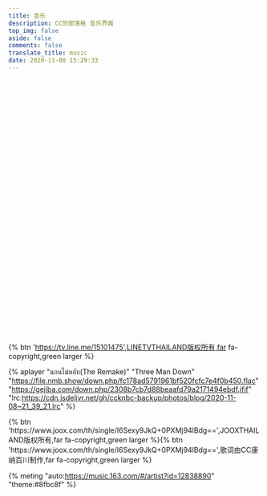 ```yaml
---
title: 音乐
description: CC的部落格 音乐界面
top_img: false
aside: false
comments: false
translate_title: music
date: 2020-11-08 15:29:33
---
```


<div class="artplayer-app" style="width:100%;height:480px;center"></div>
<script data-pjax js-pjax src="https://cdn.jsdelivr.net/npm/artplayer/dist/artplayer.js"></script>
<script>
    var art = new Artplayer({
    container: '.artplayer-app',
    url: 'https://file.nmb.show/down.php/86c301fbc6183f50fb0487e13e5a1f64.mp4',
    title: '夜不能寐',
    poster: 'https://img.gejiba.com/images/369f87086640f331b66b954f4f893943.jpg',
    volume: 1,
    isLive: false,
    muted: false,
    autoplay: false,
    pip: true,
    autoSize: true,
    autoMini: true,
    screenshot: false,
    setting: true,
    loop: false,
    flip: true,
    rotate: true,
    playbackRate: true,
    aspectRatio: true,
    fullscreen: true,
    fullscreenWeb: true,
    subtitleOffset: true,
    miniProgressBar: true,
    localVideo: true,
    localSubtitle: true,
    networkMonitor: true,
    mutex: true,
    light: true,
    backdrop: true,
    theme: '#8FBC8F',
    lang: navigator.language.toLowerCase(),
    subtitle: {
        url: 'https://cdn.jsdelivr.net/gh/ccknbc-backup/photos/blog/2020-11-09~10_24_06.srt',
        style: {
            color: '#4CAF50',
            'font-size': '20px',
        },
        encoding: 'utf-8',
        bilingual: true,
    },
});
</script>

<br><div class="btn-center"><div center>{% btn 'https://tv.line.me/15101475',LINETVTHAILAND版权所有,far fa-copyright,green larger %}</div>

{% aplayer  "นอนไม่หลับ(The Remake)" "Three Man Down" "https://file.nmb.show/down.php/fc178ad5791961bf520fcfc7e4f0b450.flac" "https://gejiba.com/down.php/2308b7cb7d88beaafd79a2171494ebdf.jfif" "lrc:https://cdn.jsdelivr.net/gh/ccknbc-backup/photos/blog/2020-11-08~21_39_21.lrc" %}

<div class="btn-center">
{% btn 'https://www.joox.com/th/single/I6Sexy9JkQ+0PXMj94lBdg==',JOOXTHAILAND版权所有,far fa-copyright,green larger %}{% btn 'https://www.joox.com/th/single/I6Sexy9JkQ+0PXMj94lBdg==',歌词由CC康纳百川制作,far fa-copyright,green larger %}</div>

<!-- {% mmedia "meting" "server=netease"	"type=artist" "id=12838890" %} -->

{% meting "auto:https://music.163.com/#/artist?id=12838890" "theme:#8fbc8f" %}







